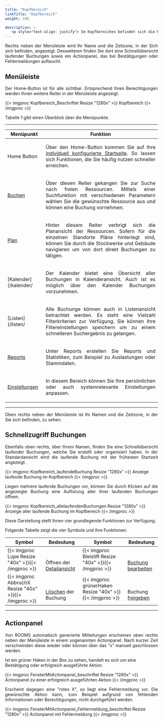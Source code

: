 ```yaml
---
title: "Kopfbereich"
linkTitle: "Kopfbereich"
weight: 100

description: >
   <p style="text-align: justify"> Im Kopfbereiches befindet sich die Menüleiste zur Navigation durch die Applikation sowie Schnellübersichten und Kurzinformationen. </p>
---
```

 <p style="text-align: justify"> Rechts neben der Menüleiste wird Ihr Name und die Zeitzone, in der Sich sich befinden, angezeigt. Desweiteren finden Sie dort eine Schnellübersicht laufender Buchungen sowie ein Actionpanel, das bei Bestätigungen oder Fehlermeldungen auftaucht.

## Menüleiste
<p style="text-align: justify"> Der Home-Button ist für alle sichtbar. Entsprechend Ihren Berechtigungen werden Ihnen weitere Reiter in der Menüleiste angezeigt. </p>

{{< imgproc Kopfbereich_Beschriftet Resize "1280x" >}}
Kopfbereich 
{{< /imgproc >}}

Tabelle 1 gibt einen Überblick über die Menüpunkte.

---
|Menüpunkt|Funktion|
|---|---|
|Home Button|<p style="text-align: justify"> Über den Home-Button kommen Sie auf Ihre [individuell konfigurierte Startseite](/einstellungen/persönlicheeinstellungen/navigation/). So lassen sich Funktionen, die Sie häufig nutzen schneller erreichen. </p>|
|[Buchen](/buchen/)|<p style="text-align: justify"> Über diesen Reiter gekangen Sie zur Suche nach freien Ressourcen. Mittels einer Suchfunktion mit verschiedenen Parametern wählen Sie die gewünschte Ressource aus und können eine Buchung vornehmen. </p>|
|[Plan](/plan)|<p style="text-align: justify"> Hinter diesem Reiter verbrigt sich die Planansicht der Ressourcen. Sofern für die einzelnen Standorte Pläne hinterlegt sind, können Sie durch die Stockwerke und Gebäude navigieren um von dort direkt Buchungen zu tätigen. </p>|
|[Kalender](/kalender/|<p style="text-align: justify"> Der Kalender bietet eine Übersicht aller Buchungen in Kalenderansicht. Auch ist es möglich über den Kalender Buchungen vorzunehmen. </p>|
|[Listen](/listen/|<p style="text-align: justify"> Alle Buchunge können auch in Listenansicht betrachtet werden. Es steht eine Vielzahl Filterkriterien zur Verfügung. Sie können Ihre Filtereinstellungen speichern um zu einem schnelleren Suchergebnis zu gelangen. </p>|
|[Reports](7reports)|<p style="text-align: justify"> Unter Reports erstellen Sie Reports und Statistiken, zum Beispiel zu Auslastungen oder Stammdaten. </p>|
|[Einstellungen](/einstellungen)|<p style="text-align: justify"> In diesem Bereich können Sie Ihre persönlichen oder auch systemrelevante Einstellungen anpassen. </p>   |
---

<p style="text-align: justify"> Oben rechts neben der Menüleiste ist Ihr Namen und die Zeitzone, in der Sie sich befinden, zu sehen. </p>

## Schnellzugriff Buchungen

<p style="text-align: justify"> Ebenfalls oben rechts, über Ihrem Namen, finden Sie eine Schnellübersicht laufender Buchungen, welche Sie erstellt oder organisiert haben. In der Standardansicht wird die laufende Buchung mit der frühesten Startzeit angezeigt. </p>

{{< imgproc Kopfbereich_laufendeBuchung Resize "1280x" >}}
Anzeige laufende Buchung im Kopfbereich 
{{< /imgproc >}}

<p style="text-align: justify"> Liegen mehrere laufende Buchungen vor, können Sie durch Klicken auf die angezeigte Buchung eine Auflistung aller Ihrer laufenden Buchungen öffnen. </p>

{{< imgproc Kopfbereich_allelaufendenBuchungen Resize "1280x" >}}
Anzeige aller laufende Buchung im Kopfbereich 
{{< /imgproc >}}

<p style="text-align: justify"> Diese Darstellung stellt Ihnen vier grundlegende Funktionen zur Verfügung.  </p>

Folgende Tabelle zeigt die vier Symbole und ihre Funktionen:

|Symbol|Bedeutung|Symbol|Bedeutung|
|---|---|---|---|
|{{< imgproc Lupe Resize "40x" >}}{{< /imgproc >}}|<br> <br> Öffnen der [Detailansicht](/listen/1_buchungen-suchen/3_anzeigenbereich/2_detailansicht-buchungen/)|{{< imgproc Bleistift Resize "40x" >}}{{< /imgproc >}}|<br> <br> [Buchung bearbeiten](/buchen/buchung-erstellen/)|
|{{< imgproc AbbruchX Resize "40x" >}}{{< /imgproc >}}|<br> <br> [Löschen](/listen/1_buchungen-suchen/3_anzeigenbereich/2_detailansicht-buchungen/#löschen) der Buchung|{{< imgproc grünerHaken Resize "40x" >}}{{< /imgproc >}}|<br> <br> Buchung [freigeben](/listen/1_buchungen-suchen/3_anzeigenbereich/1_weitere-funktionen/#freigeben)|
---

## Actionpanel

<p style="text-align: justify"> Von ROOMS automatisch generierte Mitteilungen erscheinen oben rechts neben der Menüleiste in einem sogenannten Actionpanel. Nach kurzer Zeit verschwinden diese wieder oder können über das "x" manuell geschlossen werden.

Ist ein grüner Haken in der Box zu sehen, handelt es sich um eine Bestätigung oder erfolgreich ausgeführte Aktion. </p>

{{< imgproc FensterMitActionpanel_beschriftet Resize "1280x" >}}
Actionpanel zu einer erfolgreich ausgeführten Aktion {{< /imgproc >}}

<p style="text-align: justify"> Erscheint dagegen eine "rotes X", so liegt eine Fehlermeldung vor. Die gewünschte Aktion kann, zum Beispiel aufgrund von fehlenden Informationen oder Berechtigungen, nicht durchgeführt werden. </p>

{{< imgproc FensterMitActionpanel_Fehlermeldung_beschriftet Resize "1280x" >}}
Actionpanel mit Fehlermeldung {{< /imgproc >}}
